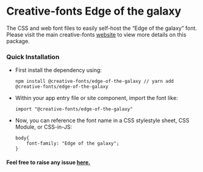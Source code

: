 # Creative-fonts Edge of the galaxy

The CSS and web font files to easily self-host the “Edge of the galaxy” font. Please visit the main creative-fonts [website]('https://creativefonts.org/preview/edge-of-the-galaxy') to view more details on this package.

### Quick Installation

- First install the dependency using:

  ```
  npm install @creative-fonts/edge-of-the-galaxy // yarn add @creative-fonts/edge-of-the-galaxy
  ```

- Within your app entry file or site component, import the font like:
  ```
  import "@creative-fonts/edge-of-the-galaxy"
  ```
- Now, you can reference the font name in a CSS stylestyle sheet, CSS Module, or CSS-in-JS:
  ```
  body{
      font-family: "Edge of the galaxy";
  }
  ```

#### Feel free to raise any issue [here.](https://github.com/creative-fonts/creative-fonts/issues)
